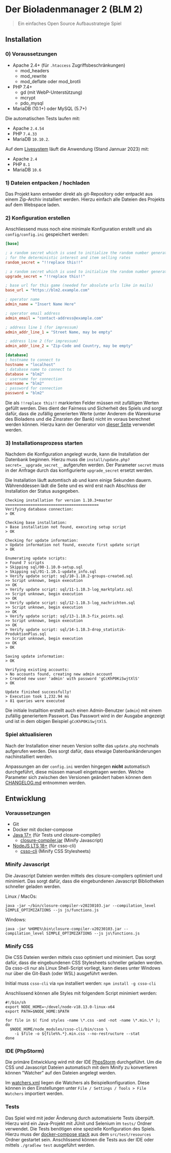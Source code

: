 # Der Bioladenmanager 2 (BLM 2)

> Ein einfaches Open Source Aufbaustrategie Spiel

## Installation

### 0) Voraussetzungen

- Apache 2.4+ (für `.htaccess` Zugriffsbeschränkungen)
    - mod_headers
    - mod_rewrite
    - mod_deflate oder mod_brotli
- PHP 7.4+
    - gd (mit WebP-Unterstützung)
    - mcrypt
    - pdo_mysql
- MariaDB (10.1+) oder MySQL (5.7+)

Die automatischen Tests laufen mit:

- Apache `2.4.54`
- PHP `7.4.33`
- MariaDB `10.10.2`.

Auf dem [Livesystem](https://blm2.fraho.eu) läuft die Anwendung (Stand Jannuar 2023) mit:

- Apache `2.4`
- PHP `8.1`
- MariaDB `10.6`

### 1) Dateien entpacken / hochladen

Das Projekt kann entweder direkt als git-Repository oder entpackt aus einem Zip-Archiv installiert werden.
Hierzu einfach alle Dateien des Projekts auf dem Webspace laden.

### 2) Konfiguration erstellen

Anschliessend muss noch eine minimale Konfiguration erstellt und als `config/config.ini` gespeichert werden:

```ini
[base]

; a random secret which is used to initialize the random number generators
; for the deterministic interest and item selling rates
random_secret = "!!replace this!!"

; a random secret which is used to initialize the random number generators
upgrade_secret = "!!replace this!!"

; base url for this game (needed for absolute urls like in mails)
base_url = "https://blm2.example.com"

; operator name
admin_name = "Insert Name Here"

; operator email address
admin_email = "contact-address@example.com"

; address line 1 (for impressum)
admin_addr_line_1 = "Street Name, may be empty"

; address line 2 (for impressum)
admin_addr_line_2 = "Zip-Code and Country, may be empty"

[database]
; hostname to connect to
hostname = "localhost"
; database name to connect to
database = "blm2"
; username for connection
username = "blm2"
; password for connection
password = "blm2"
```

Die als `!!replace this!!` markierten Felder müssen mit zufälligen Werten gefüllt werden.
Dies dient der Fairness und Sicherheit des Spiels und sorgt dafür, dass die zufällig generierten Werte (unter Anderem
die Warenkurse des Bioladens und die Zinsraten der Bank) nicht im voraus berechnet werden können.
Hierzu kann der Generator von
[dieser Seite](https://www.random.org/strings/?num=5&len=20&digits=on&upperalpha=on&loweralpha=on&unique=on&format=html&rnd=new)
verwendet werden.

### 3) Installationsprozess starten

Nachdem die Konfiguration angelegt wurde, kann die Installation der Datenbank beginnen.
Hierzu muss die `install/update.php?secret=__upgrade_secret__` aufgerufen werden.
Der Parameter `secret` muss in der Anfrage durch das konfigurierte `upgrade_secret` ersetzt werden.

Die Installation läuft automtisch ab und kann einige Sekunden dauern.
Währenddessen lädt die Seite und es wird erst nach Abschluss der Installation der Status ausgegeben.

```text
Checking installation for version 1.10.3+master
=========================================
Verifying database connection:
> OK

Checking base installation:
> Base installation not found, executing setup script
> OK

Checking for update information:
> Update information not found, execute first update script
> OK

Enumerating update scripts:
> Found 7 scripts
> Skipping sql/00-1.10.0-setup.sql
> Skipping sql/01-1.10.1-update_info.sql
> Verify update script: sql/10-1.10.2-groups-created.sql
>> Script unknown, begin execution
>> OK
> Verify update script: sql/11-1.10.3-log_marktplatz.sql
>> Script unknown, begin execution
>> OK
> Verify update script: sql/12-1.10.3-log_nachrichten.sql
>> Script unknown, begin execution
>> OK
> Verify update script: sql/13-1.10.3-fix_points.sql
>> Script unknown, begin execution
>> OK
> Verify update script: sql/14-1.10.3-drop_statistik-ProduktionPlus.sql
>> Script unknown, begin execution
>> OK
> OK

Saving update information:
> OK

Verifying existing accounts:
> No accounts found, creating new admin account
> Created new user 'admin' with password 'gCcKhP0KiSwjtXlS'
> OK

Update finished successfully!
> Execution took 1,232.94 ms
> 81 queries were executed
```

Die initiale Installtion erstellt auch einen Admin-Benutzer (`admin`) mit einem zufällig generiertem Passwort.
Das Passwort wird in der Ausgabe angezeigt und ist in dem obigen Beispiel `gCcKhP0KiSwjtXlS`.

### Spiel aktualisieren

Nach der Installation einer neuen Version sollte das `update.php` nochmals aufgerufen werden.
Dies sorgt dafür, dass etwaige Datenbankänderungen nachinstalliert werden.

Anpassungen an der `config.ini` werden hingegen **nicht** automatisch durchgeführt, diese müssen manuell eingetragen
werden.
Welche Parameter sich zwischen den Versionen geändert haben können dem [CHANGELOG.md](CHANGELOG.md) entnommen werden.

## Entwicklung

### Voraussetzungen

- Git
- Docker mit docker-compose
- [Java 17+](https://adoptium.net/temurin/releases/) (für Tests und closure-compiler)
    - [closure-compiler.jar](https://search.maven.org/artifact/com.google.javascript/closure-compiler) (Minify
      Javascript)
- [NodeJS LTS 18+](https://nodejs.org/en/) (für csso-cli)
    - [csso-cli](https://www.npmjs.com/package/csso-cli) (Minify CSS Stylesheets)

### Minify Javascript

Die Javascript Dateien werden mittels des closure-compilers optimiert und minimiert.
Das sorgt dafür, dass die eingebundenen Javascript Bibliotheken schneller geladen werden.

Linux / MacOs:

```shell
java -jar ~/bin/closure-compiler-v20230103.jar --compilation_level SIMPLE_OPTIMIZATIONS --js js/functions.js
```

Windows:

```shell
java -jar %HOME%\bin\closure-compiler-v20230103.jar --compilation_level SIMPLE_OPTIMIZATIONS --js js\functions.js
```

### Minify CSS

Die CSS Dateien werden mittels csso optimiert und minimiert.
Das sorgt dafür, dass die eingebundenen CSS Stylesheets schneller geladen werden.
Da csso-cli nur als Linux Shell-Script vorliegt, kann dieses unter Windows nur über die Git-Bash (oder WSL) ausgeführt
werden.

Initial muss `csso-cli` via `npm` installiert werden:
```npm install -g csso-cli```

Anschlissend können alle Styles mit folgendem Script minimiert werden:

```shell
#!/bin/sh
export NODE_HOME=~/devel/node-v18.13.0-linux-x64
export PATH=$NODE_HOME:$PATH

for file in $( find styles -name \*.css -and -not -name \*.min.\* ); do
  $NODE_HOME/node_modules/csso-cli/bin/csso \
    -i $file -o ${file%%.*}.min.css --no-restructure --stat
done
```

### IDE (PhpStorm)

Die primäre Entwicklung wird mit der IDE [PhpsStorm](https://www.jetbrains.com/phpstorm/) durchgeführt.
Um die CSS und Javascript Dateien automatisch mit dem Minify zu konvertieren können "Watcher" auf den Dateien angelegt
werden.

Im [watchers.xml](development/watchers.xml) liegen die Watchers als Beispielkonfiguration.
Diese können in den Einstellungen unter `File / Settings / Tools > File Watchers` importiert werden.

### Tests

Das Spiel wird mit jeder Änderung durch automatisierte Tests überpüft.
Hierzu wird ein Java-Projekt mit JUnit und Selenium im `tests/` Ordner verwendet.
Die Tests benötigen eine spezielle Konfiguration des Spiels.
Hierzu muss der [docker-compose stack](tests/src/test/resources/docker-compose.yaml) aus dem `src/test/resources` Ordner
gestartet sein. Anschlissend können die Tests aus der IDE oder mittels `./gradlew test` ausgeführt werden.
